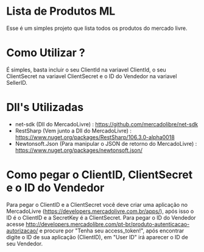 # Lista de Produtos ML
Esse é um simples projeto que lista todos os produtos do mercado livre.

# Como Utilizar ?
É simples, basta incluir o seu ClientId na variavel ClientId, o seu ClientSecret na variavel ClientSecret  e o ID do Vendedor na variavel SellerID.

# Dll's Utilizadas 
- net-sdk (Dll do MercadoLivre) : https://github.com/mercadolibre/net-sdk
- RestSharp (Vem junto a Dll do MercadoLivre) : https://www.nuget.org/packages/RestSharp/106.3.0-alpha0018
- Newtonsoft.Json (Para manipular o JSON de retorno do MercadoLivre) : https://www.nuget.org/packages/newtonsoft.json/

# Como pegar o ClientID, ClientSecret e o ID do Vendedor
Para pegar o ClientID e a ClientSecret você deve criar uma aplicação no MercadoLivre (https://developers.mercadolivre.com.br/apps/), após isso o ID é o ClientID e a SecretKey é a ClientSecret.
Para pegar o ID do Vendedor acesse http://developers.mercadolibre.com/pt-br/produto-autenticacao-autorizacao/ e procure por "Tenha seu access_token!", após encontrar digite o ID de sua aplicação (ClientID), em "User ID" irá aparecer o ID de seu Vendedor.
